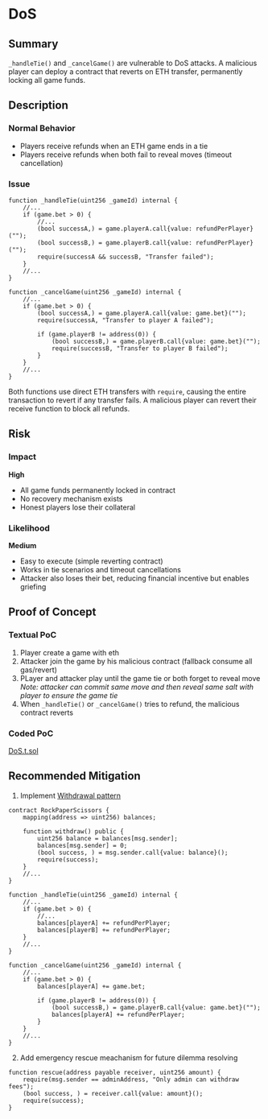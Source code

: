 # DoS

## Summary

`_handleTie()` and `_cancelGame()` are vulnerable to DoS attacks. A malicious player can deploy a contract that reverts on ETH transfer, permanently locking all game funds.

## Description

### Normal Behavior

- Players receive refunds when an ETH game ends in a tie
- Players receive refunds when both fail to reveal moves (timeout cancellation)

### Issue

```solidity
function _handleTie(uint256 _gameId) internal {
    //...
    if (game.bet > 0) {
        //...
        (bool successA,) = game.playerA.call{value: refundPerPlayer}("");
        (bool successB,) = game.playerB.call{value: refundPerPlayer}("");
        require(successA && successB, "Transfer failed");
    }
    //...
}
```

```solidity
function _cancelGame(uint256 _gameId) internal {
    //...
    if (game.bet > 0) {
        (bool successA,) = game.playerA.call{value: game.bet}("");
        require(successA, "Transfer to player A failed");

        if (game.playerB != address(0)) {
            (bool successB,) = game.playerB.call{value: game.bet}("");
            require(successB, "Transfer to player B failed");
        }
    }
    //...
}
```

Both functions use direct ETH transfers with `require`, causing the entire transaction to revert if any transfer fails. A malicious player can revert their receive function to block all refunds.

## Risk

### Impact

**High**

- All game funds permanently locked in contract
- No recovery mechanism exists
- Honest players lose their collateral

### Likelihood

**Medium**

- Easy to execute (simple reverting contract)
- Works in tie scenarios and timeout cancellations
- Attacker also loses their bet, reducing financial incentive but enables griefing

## Proof of Concept

### Textual PoC

1. Player create a game with eth
2. Attacker join the game by his malicious contract (fallback consume all gas/revert)
3. PLayer and attacker play until the game tie or both forget to reveal move
   _Note: attacker can commit same move and then reveal same salt with player to ensure the game tie_
4. When `_handleTie()` or `_cancelGame()` tries to refund, the malicious contract reverts

### Coded PoC

[DoS.t.sol](../test/DoS.t.sol)

## Recommended Mitigation

1. Implement [Withdrawal pattern](https://blog.b9lab.com/the-solidity-withdrawal-pattern-1602cb32f1a5)

```solidity
contract RockPaperScissors {
    mapping(address => uint256) balances;

    function withdraw() public {
        uint256 balance = balances[msg.sender];
        balances[msg.sender] = 0;
        (bool success, ) = msg.sender.call{value: balance}();
        require(success);
    }
    //...
}
```

```solidity
function _handleTie(uint256 _gameId) internal {
    //...
    if (game.bet > 0) {
        //...
        balances[playerA] += refundPerPlayer;
        balances[playerB] += refundPerPlayer;
    }
    //...
}
```

```solidity
function _cancelGame(uint256 _gameId) internal {
    //...
    if (game.bet > 0) {
        balances[playerA] += game.bet;

        if (game.playerB != address(0)) {
            (bool successB,) = game.playerB.call{value: game.bet}("");
            balances[playerA] += refundPerPlayer;
        }
    }
    //...
}
```

2. Add emergency rescue meachanism for future dilemma resolving

```solidity
function rescue(address payable receiver, uint256 amount) {
    require(msg.sender == adminAddress, "Only admin can withdraw fees");
    (bool success, ) = receiver.call{value: amount}();
    require(success);
}
```
